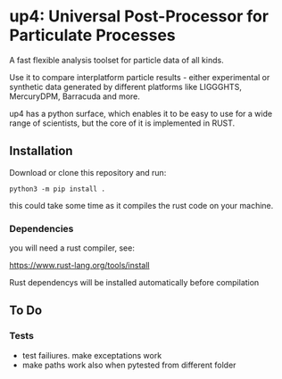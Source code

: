 # up4: Universal Post-Processor for Particulate Processes

A fast flexible analysis toolset for particle data of all kinds.

Use it to compare interplatform particle results - either experimental
or synthetic data generated by different platforms like LIGGGHTS, MercuryDPM,
Barracuda and more.

up4 has a python surface, which enables it to be easy to use for a wide range of
scientists, but the core of it is implemented in RUST.


## Installation

Download or clone this repository and run:

    python3 -m pip install .

this could take some time as it compiles the rust code on your machine.

### Dependencies

you will need a rust compiler, see:

https://www.rust-lang.org/tools/install

Rust dependencys will be installed automatically before compilation


## To Do
### Tests
- test failiures. make exceptations work
- make paths work also when pytested from different folder